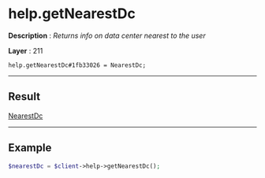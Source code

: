 # help.getNearestDc

**Description** : *Returns info on data center nearest to the user*

**Layer** : 211

```tl
help.getNearestDc#1fb33026 = NearestDc;
```

---

## Result

[NearestDc](type/NearestDc)

---

## Example

```php
$nearestDc = $client->help->getNearestDc();
```